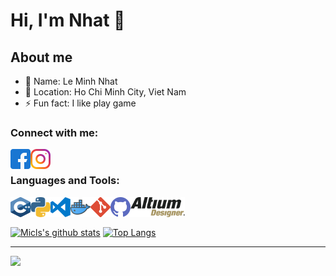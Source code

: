 
# Hi, I'm Nhat 👋

## About me

- 👨 Name: Le Minh Nhat
- 🌇 Location: Ho Chi Minh City, Viet Nam
- ⚡ Fun fact: I like play game

### Connect with me:

[<img align='left' width="32" height="32" src="icon/facebook.svg"/>][Facebook]
[<img align='left' width="32" height="32" src="icon/instagram.svg"/>][Instagram]

<br>

### Languages and Tools:

<img align='left' width="32" height="32" src="icon/c.svg"/>
<img align='left' width="32" height="32" src="icon/python.svg"/>
<img align='left' width="32" height="32" src="icon/visual-studio-code.svg"/>
<img align='left' width="32" height="32" src="icon/docker.svg"/>
<img align='left' width="32" height="32" src="icon/git.svg"/>
<img align='left' width="32" height="32" src="icon/github.svg"/>
<img align='left' width="" height="32" src="icon/altium.png"/>

<br>
<br>

[![Micls's github stats](https://github-readme-stats.vercel.app/api?username=nhatmicls&show_icons=true&theme=tokyonight)](https://github.com/nhatmicls)
[![Top Langs](https://github-readme-stats.vercel.app/api/top-langs/?username=nhatmicls&layout=compact&theme=tokyonight)](https://github.com/anuraghazra/github-readme-stats)

---
<img align='left' width="" height="" src="image/jita4-4-crop.png"/>

<!-- -->

[Facebook]: https://www.facebook.com/nhat.leminh.18
[Instagram]: https://www.instagram.com/nhatmilcs/
